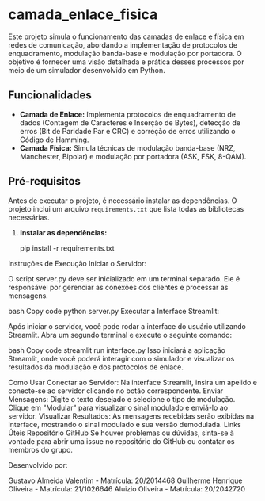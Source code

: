 # camada_enlace_fisica

Este projeto simula o funcionamento das camadas de enlace e física em redes de comunicação, abordando a implementação de protocolos de enquadramento, modulação banda-base e modulação por portadora. O objetivo é fornecer uma visão detalhada e prática desses processos por meio de um simulador desenvolvido em Python.

## Funcionalidades

- **Camada de Enlace:** Implementa protocolos de enquadramento de dados (Contagem de Caracteres e Inserção de Bytes), detecção de erros (Bit de Paridade Par e CRC) e correção de erros utilizando o Código de Hamming.
- **Camada Física:** Simula técnicas de modulação banda-base (NRZ, Manchester, Bipolar) e modulação por portadora (ASK, FSK, 8-QAM).

## Pré-requisitos

Antes de executar o projeto, é necessário instalar as dependências. O projeto inclui um arquivo `requirements.txt` que lista todas as bibliotecas necessárias.

1. **Instalar as dependências:**



   pip install -r requirements.txt


Instruções de Execução
Iniciar o Servidor:

O script server.py deve ser inicializado em um terminal separado. Ele é responsável por gerenciar as conexões dos clientes e processar as mensagens.

bash
Copy code
python server.py
Executar a Interface Streamlit:

Após iniciar o servidor, você pode rodar a interface do usuário utilizando Streamlit. Abra um segundo terminal e execute o seguinte comando:

bash
Copy code
streamlit run interface.py
Isso iniciará a aplicação Streamlit, onde você poderá interagir com o simulador e visualizar os resultados da modulação e dos protocolos de enlace.

Como Usar
Conectar ao Servidor: Na interface Streamlit, insira um apelido e conecte-se ao servidor clicando no botão correspondente.
Enviar Mensagens: Digite o texto desejado e selecione o tipo de modulação. Clique em "Modular" para visualizar o sinal modulado e enviá-lo ao servidor.
Visualizar Resultados: As mensagens recebidas serão exibidas na interface, mostrando o sinal modulado e sua versão demodulada.
Links Úteis
Repositório GitHub
Se houver problemas ou dúvidas, sinta-se à vontade para abrir uma issue no repositório do GitHub ou contatar os membros do grupo.

Desenvolvido por:

Gustavo Almeida Valentim - Matrícula: 20/2014468
Guilherme Henrique Oliveira - Matrícula: 21/1026646
Aluizio Oliveira - Matrícula: 20/2042720
